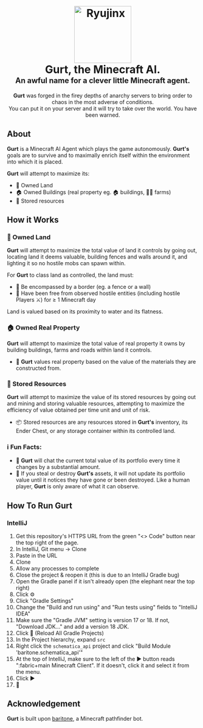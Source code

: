 <h1 align="center">
  <br>
  <img src="https://www.dropbox.com/scl/fi/ra2qpnmnit95bul602g22/gurt-logo.png?rlkey=4h7sf2ew5xuts4jwsff41elpj&raw=1" alt="Ryujinx" width="150">
  <br>
  <b>Gurt, the Minecraft AI.</b>
  <br>
  <sub><sup><b>An awful name for a clever little Minecraft agent.</b></sup></sub>
</h1>

<p align="center">
  <b>Gurt</b> was forged in the firey depths of anarchy servers to bring order to chaos in the most adverse of conditions.
  <br>
  You can put it on your server and it will try to take over the world. You have been warned.
</p>

## About
**Gurt** is a Minecraft AI Agent which plays the game autonomously. **Gurt's** goals are to survive and to maximally enrich itself within the environment into which it is placed.

**Gurt** will attempt to maximize its:
- 🌵 Owned Land
- 🏠 Owned Buildings (real property eg. 🏠 buildings, 🧑‍🌾 farms)
- 💎 Stored resources

## How it Works

### 🌵 Owned Land
**Gurt** will attempt to maximize the total value of land it controls by going out, locating land it deems valuable, building fences and walls around it, and lighting it so no hostile mobs can spawn within.

For **Gurt** to class land as controlled, the land must:
- 🧱 Be encompassed by a border (eg. a fence or a wall)
- 👿 Have been free from observed hostile entities (including hostile Players ⚔️) for ≥ 1 Minecraft day

Land is valued based on its proximity to water and its flatness.

### 🏠 Owned Real Property
**Gurt** will attempt to maximize the total value of real property it owns by building buildings, farms and roads within land it controls.

- 🧱 **Gurt** values real property based on the value of the materials they are constructed from.

### 💎 Stored Resources
**Gurt** will attempt to maximize the value of its stored resources by going out and mining and storing valuable resources, attempting to maximize the efficiency of value obtained per time unit and unit of risk.
- 📦 Stored resources are any resources stored in **Gurt's** inventory, its Ender Chest, or any storage container within its controlled land.

### ℹ️ Fun Facts:
- 💬 **Gurt** will chat the current total value of its portfolio every time it changes by a substantial amount.
- 🫳 If you steal or destroy **Gurt's** assets, it will not update its portfolio value until it notices they have gone or been destroyed. Like a human player, **Gurt** is only aware of what it can observe.

## How To Run Gurt
### IntelliJ
1. Get this repository's HTTPS URL from the green "<> Code" button near the top right of the page.
2. In IntelliJ, Git menu -> Clone
3. Paste in the URL
4. Clone
5. Allow any processes to complete
6. Close the project & reopen it (this is due to an IntelliJ Gradle bug)
7. Open the Gradle panel if it isn't already open (the elephant near the top right)
8. Click ⚙️
9. Click "Gradle Settings" 
10. Change the "Build and run using" and "Run tests using" fields to "IntelliJ IDEA"
11. Make sure the "Gradle JVM" setting is version 17 or 18. If not, "Download JDK..." and add a version 18 JDK.
12. Click 🔁 (Reload All Gradle Projects)
13. In the Project hierarchy, expand `src`
14. Right click the `schematica_api` project and click "Build Module 'baritone.schematica_api'"
15. At the top of IntelliJ, make sure to the left of the ▶️ button reads ":fabric+main Minecraft Client". If it doesn't, click it and select it from the menu.
16. Click ▶️
17. 🤖

## Acknowledgement
**Gurt** is built upon [baritone](https://github.com/cabaletta/baritone), a Minecraft pathfinder bot.
